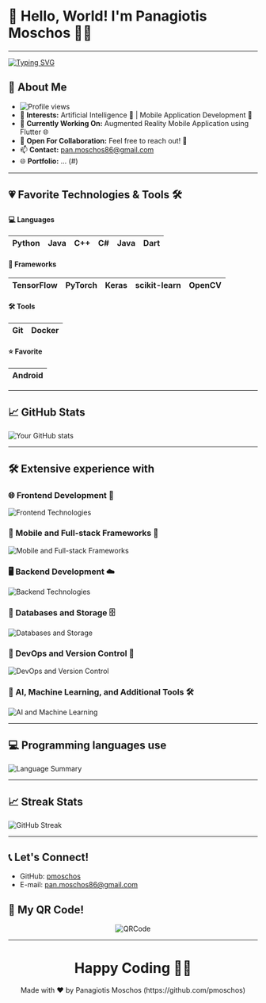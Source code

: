 # 👋 Hello, World! I'm Panagiotis Moschos 👨‍💻

<p align="center">
  <!--<img src="https://github.com/pmoschos/pmoschos/assets/133533759/b5789ffd-9579-4fcd-8bf3-c0b230c1bda8" alt="Banner" width="99" height="auto">-->
</p>

---
[![Typing SVG](https://readme-typing-svg.herokuapp.com?font=Consolas&pause=1000&color=0100F7&center=false&width=435&lines=Software+Engineer;Expertise:+Machine+Learning+with+Python;Favorite:+Mobile+Development+%F0%9F%91%A8%F0%9F%8F%BB%E2%80%8D%F0%9F%92%BB;Flutter+%7C+Android)](https://git.io/typing-svg)

## 🌟 About Me
- ![Profile views](https://komarev.com/ghpvc/?username=pmoschos&color=blue)
- 👀 **Interests:** Artificial Intelligence 🤖 | Mobile Application Development 📱
- 🌱 **Currently Working On:** Augmented Reality Mobile Application using Flutter 🌐
- 💞️ **Open For Collaboration:** Feel free to reach out! 🤝
- 📫 **Contact:** [pan.moschos86@gmail.com](mailto:pan.moschos86@gmail.com)
- 🌐 **Portfolio:** ... (#)

---

## :heartpulse: Favorite Technologies & Tools 🛠️

#### 💻 Languages
| Python | Java | C++ | C# | Java | Dart | 
| :---: | :---: | :---: | :---: | :---: | :---: |

#### 🧩 Frameworks
| TensorFlow | PyTorch | Keras |scikit-learn | OpenCV |
| :---: | :---: | :---: | :---: | :---: |

#### 🛠️ Tools
| Git | Docker | 
| :---: | :---: | 

#### ⭐ Favorite
| Android |
| :---: |

---

## 📈 GitHub Stats

![Your GitHub stats](https://github-readme-stats.vercel.app/api?username=pmoschos&show_icons=true&theme=radical)

---
## 🛠️ Extensive experience with

### 🌐 Frontend Development 🔖
![Frontend Technologies](https://skillicons.dev/icons?i=css,html,js,ts,angular,bootstrap)

### 📱 Mobile and Full-stack Frameworks 🔗
![Mobile and Full-stack Frameworks](https://skillicons.dev/icons?i=androidstudio,flutter,django,flask,nodejs,spring)

### 🖥️ Backend Development ☁️
![Backend Technologies](https://skillicons.dev/icons?i=java,cpp,cs,py,dart,hibernate)

### 💾 Databases and Storage 🗄️
![Databases and Storage](https://skillicons.dev/icons?i=mysql,mongodb,firebase)

### 🔧 DevOps and Version Control 🌿
![DevOps and Version Control](https://skillicons.dev/icons?i=docker,git,bash,gradle,maven)

### 🧠 AI, Machine Learning, and Additional Tools 🛠️
![AI and Machine Learning](https://skillicons.dev/icons?i=tensorflow,pytorch,postman,figma,idea)


---

## :computer: Programming languages use
<div align="left">
    <img src="http://github-profile-summary-cards.vercel.app/api/cards/repos-per-language?username=pmoschos&theme=dracula" alt="Language Summary" />
</div>

<!-- ## 🛠️ Extensive experience with -->
<!-- ![Top Langs](https://github-readme-stats.vercel.app/api/top-langs/?username=pmoschos) -->

---

## :chart_with_upwards_trend: Streak Stats
![GitHub Streak](https://github-readme-streak-stats.herokuapp.com/?user=pmoschos)

<!-- ## 📝 Latest Blog Posts -->

<!-- BLOG-POST-LIST:START -->
<!-- - [Your latest blog post here](#) -->
<!-- BLOG-POST-LIST:END -->

---

## 📞 Let's Connect!

- GitHub: [pmoschos](https://github.com/pmoschos)
- E-mail: [pan.moschos86@gmail.com](mailto:pan.moschos86@gmail.com)
<!-- - LinkedIn: coming soon (#) -->
<!-- - Twitter: coming soon (#) -->

## :page_facing_up: My QR Code!
<p align="center">
  <img src="https://github.com/pmoschos/pmoschos/assets/133533759/acb70138-29d7-44f3-8b14-513d594ee228" alt="QRCode">
</p>

---

<h1 align=center>Happy Coding 👨‍💻 </h1>

<p align="center">
  Made with ❤️ by Panagiotis Moschos (https://github.com/pmoschos)
</p>
